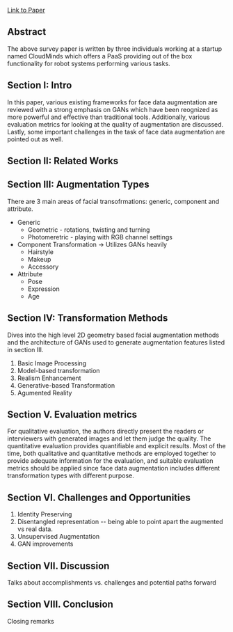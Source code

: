 [Link to Paper](https://arxiv.org/pdf/1904.11685.pdf)

## Abstract
The above survey paper is written by three individuals working at a startup named CloudMinds which offers a PaaS
providing out of the box functionality for robot systems performing various tasks. 

## Section I: Intro
In this paper, various existing frameworks for face data augmentation are reviewed with a strong emphasis on GANs
which have been reognized as more powerful and effective than traditional tools. Additionally, various evaluation
metrics for looking at the quality of augmentation are discussed. Lastly, some important challenges in the
task of face data augmentation are pointed out as well. 

## Section II: Related Works

## Section III: Augmentation Types
There are 3 main areas of facial transofrmations: generic, component and attribute. 
* Generic 
  * Geometric - rotations, twisting and turning
  * Photomeretric - playing with RGB channel settings
* Component Transformation -> Utilizes GANs heavily
  * Hairstyle
  * Makeup
  * Accessory 
* Attribute
  * Pose
  * Expression
  * Age
  
## Section IV: Transformation Methods
Dives into the high level 2D geometry based facial augmentation methods and the architecture of GANs used to generate augmentation features listed in section III.
1. Basic Image Processing
2. Model-based transformation
3. Realism Enhancement
4. Generative-based Transformation
5. Agumented Reality

## Section V. Evaluation metrics
For qualitative evaluation, the authors directly present the readers or interviewers
with generated images and let them judge the quality. The
quantitative evaluation provides quantifiable and explicit results. Most
of the time, both qualitative and quantitative methods are
employed together to provide adequate information for the
evaluation, and suitable evaluation metrics should be applied
since face data augmentation includes different transformation
types with different purpose.

## Section VI. Challenges and Opportunities
1. Identity Preserving
2. Disentangled representation -- being able to point apart the augmented vs real data.
3. Unsupervised Augmentation
4. GAN improvements

## Section VII. Discussion
Talks about accomplishments vs. challenges and potential paths forward

## Section VIII. Conclusion
Closing remarks
